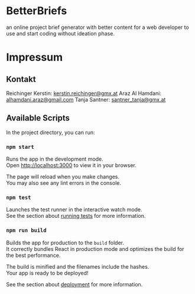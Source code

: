 # BetterBriefs

an online project brief generator with better content for a web developer to use and start coding without ideation phase.

# Impressum

## Kontakt

Reichinger Kerstin: kerstin.reichinger@gmx.at
Araz Al Hamdani: alhamdani.araz@gmail.com
Tanja Santner: santner_tanja@gmx.at

## Available Scripts

In the project directory, you can run:

### `npm start`

Runs the app in the development mode.\
Open [http://localhost:3000](http://localhost:3000) to view it in your browser.

The page will reload when you make changes.\
You may also see any lint errors in the console.

### `npm test`

Launches the test runner in the interactive watch mode.\
See the section about [running tests](https://facebook.github.io/create-react-app/docs/running-tests) for more information.

### `npm run build`

Builds the app for production to the `build` folder.\
It correctly bundles React in production mode and optimizes the build for the best performance.

The build is minified and the filenames include the hashes.\
Your app is ready to be deployed!

See the section about [deployment](https://facebook.github.io/create-react-app/docs/deployment) for more information.
